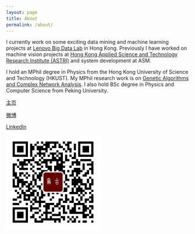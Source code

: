 ```yaml
---
layout: page
title: About
permalink: /about/
---
```


I currently work on some exciting data mining and machine learning projects at [Lenovo Big Data Lab](http://www.onebit.hk/) in Hong Kong. Previously I have worked on machine vision projects at [Hong Kong Applied Science and Technology Research Institute (ASTRI)](https://www.astri.org/) and system development at ASM.

I hold an MPhil degree in Physics from the Hong Kong University of Science and Technology (HKUST). My MPhil research work is on [Genetic Algorithms and Complex Network Analysis](http://repository.ust.hk/ir/Record/1783.1-7674). I also hold BSc degree in Physics and Computer Science from Peking University.

[主页](http://www.crownpku.com)

[微博](http://www.weibo.com/wongan)

[LinkedIn](https://www.linkedin.com/in/crownguanwang/)


![微信公众号](/images/dashang/gongzhonghao.jpg)
